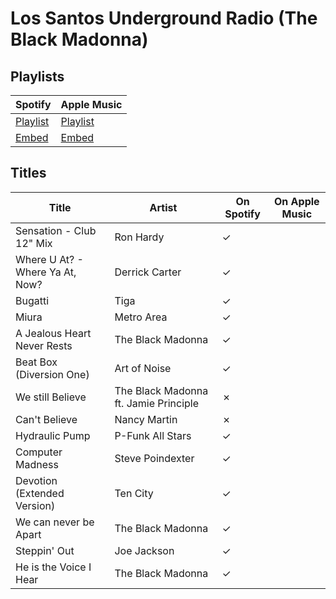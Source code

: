 # Los Santos Underground Radio (The Black Madonna)

## Playlists

| Spotify                                                                                     | Apple Music  |
| ------------------------------------------------------------------------------------------- | ------------ |
| [Playlist](https://open.spotify.com/user/marauderxtreme/playlist/0xV4ky4J4vBSC955UPRayE)    | [Playlist]() |
| [Embed](https://open.spotify.com/embed/user/marauderxtreme/playlist/0xV4ky4J4vBSC955UPRayE) | [Embed]()    |

## Titles

| Title                           | Artist                                | On Spotify | On Apple Music |
| ------------------------------- | ------------------------------------- | ---------- | -------------- |
| Sensation - Club 12" Mix        | Ron Hardy                             | ✓          |
| Where U At? - Where Ya At, Now? | Derrick Carter                        | ✓          |
| Bugatti                         | Tiga                                  | ✓          |
| Miura                           | Metro Area                            | ✓          |
| A Jealous Heart Never Rests     | The Black Madonna                     | ✓          |
| Beat Box (Diversion One)        | Art of Noise                          | ✓          |
| We still Believe                | The Black Madonna ft. Jamie Principle | ✗          |
| Can't Believe                   | Nancy Martin                          | ✗          |
| Hydraulic Pump                  | P-Funk All Stars                      | ✓          |
| Computer Madness                | Steve Poindexter                      | ✓          |
| Devotion (Extended Version)     | Ten City                              | ✓          |
| We can never be Apart           | The Black Madonna                     | ✓          |
| Steppin' Out                    | Joe Jackson                           | ✓          |
| He is the Voice I Hear          | The Black Madonna                     | ✓          |
